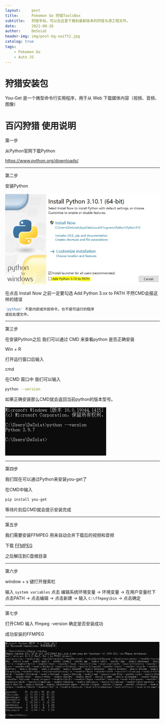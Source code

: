 ```yaml
---
layout:     post
title:      Pokemon Go 狩猎ToolsBox
subtitle:   狩猎专帖，可以在这里下载到最新版本的狩猎与源工程文件。
date:       2022-08-26
author:     DeSoiat
header-img: img/post-bg-swift2.jpg
catalog: true
tags: 
    - Pokemon Go
    - Auto JS
---
```



# 狩猎安装包

You-Get 是一个微型命令行实用程序，用于从 Web 下载媒体内容（视频、音频、图像）


# 百闪狩猎 使用说明


第一步 

从Python官网下载Python 

https://www.python.org/downloads/

---
第二步

安装Python 

![picture1](/img/youget/1.jpg)

在点击 Install Now 之前一定要勾选 Add Python 3.xx to PATH 不然CMD会报这样的错误

```bash
'python' 不是内部或外部命令，也不是可运行的程序
或批处理文件。
```
---
第三步

在安装Python之后 我们可以通过 CMD 来查看python 是否正确安装

Win + R

打开运行窗口后输入

cmd

在CMD 窗口中 我们可以输入

```bash
python --version
```
如果正确安装那么CMD就会返回当前python的版本型号。

![picture2](/img/youget/2.jpg)

---
第四步

我们现在可以通过Python来安装you-get了

在CMD中输入

```bash
pip install you-get
```

等待片刻后CMD就会提示安装完成

---
第五步

我们需要安装FFMPEG 用来自动合并下载后的视频和音频

下载 [FFMPEG](https://github.com/DeSoiat/DESOIAT.GITHUB.IO/raw/main/download/ffmpeg.rar)

之后解压到C盘根目录

---
第六步

window + s 键打开搜索栏

输入 ``` system variables ``` 点击 编辑系统环境变量 -> 环境变量 -> 在用户变量栏下 点击PATH -> 点击编辑 -> 点击新建 -> 输入 ``` C:\ffmpeg\bin ``` -> 点击确定

---
第七步

打开CMD 输入 ffmpeg -version 确定是否安装成功

成功安装的FFMPEG

![picture3](/img/youget/3.PNG)

